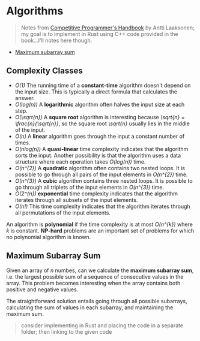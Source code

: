 # Algorithms
> Notes from [Competitive Programmer's Handbook]() by Antti Laaksonen; my goal is to implement in Rust using C++ code provided in the book...I'll notes here though.

* [Maximum subarray sum](#maxsubsum)

## Complexity Classes

- *O(1)* The running time of a **constant-time** algorithm doesn't depend on the input size. This is typically a direct formula that calculates the answer.
- *O(log(n))* A **logarithmic** algorithm often halves the input size at each step.
- *O(\sqrt{n})* A **square root** algorithm is interesting because *\sqrt{n} = \frac{n}{\sqrt{n}}*, so the square root *\sqrt{n}* usually lies in the middle of the input.
- *O(n)* A **linear** algorithm goes through the input a constant number of times.
- *O(nlog(n))* A **quasi-linear** time complexity indicates that the algorithm sorts the input. Another possibility is that the algorithm uses a data structure where each operation takes *O(log(n))* time.
- *O(n^{2})* A **quadratic** algorithm often contains two nested loops. It is possible to go through all pairs of the input elements in *O(n^{2})* time.
- *O(n^{3})* A **cubic** algorithm contains three nested loops. It is possible to go through all triplets of the input elements in *O(n^{3})* time.
- *O(2^{n})* **exponential** time complexity indicates that the algorithm iterates through all subsets of the input elements.
- *O(n!)* This time complexity indicates that the algorithm iterates through all permutations of the input elements.

An algorithm is **polynomial** if the time complexity is at most *O(n^{k})* where *k* is constant. **NP-hard** problems are an important set of problems for which no polynomial algorithm is known.

## Maximum Subarray Sum <a name="maxsubsum"></a>

Given an array of *n* numbes, can we calculate the **maximum subarray sum**, i.e. the largest possible sum of a sequence of consecutive values in the array. This problem becomes interesting when the array contains both positive and negative values.

The straightforward solution entails going through all possible subarrays, calculating the sum of values in each subarray, and maintaining the maximum sum.

> consider implementing in Rust and placing the code in a separate folder; then linking to the given code